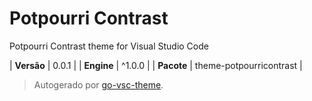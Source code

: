 # Potpourri Contrast

Potpourri Contrast theme for Visual Studio Code

| **Versão** | 0.0.1 |
| **Engine** | ^1.0.0 |
| **Pacote** | theme-potpourricontrast |

> Autogerado por [go-vsc-theme](https://github.com/natalbu/go-vsc-theme).
